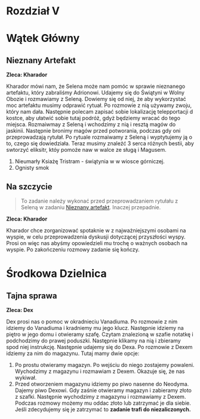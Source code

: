 # Rozdział V

# Wątek Główny

## Nieznany Artefakt

__Zleca: Kharador__

Kharador mówi nam, że Selena może nam pomóc w sprawie nieznanego artefaktu, który zabraliśmy Adrionowi. Udajemy się do Świątyni w Wolny Obozie i rozmawiamy z Seleną. Dowiemy się od niej, że aby wykorzystać moc artefaktu musimy odprawić rytuał. Po rozmowie z nią używamy zwoju, który nam dała. Następnie polecam zapisać sobie lokalizację telepportacji d kostce, aby ułatwić sobie tutaj podróż, gdyż będziemy wracać do tego miejsca. Rozmaiwmay z Seleną i wchodzimy z nią i resztą magów do jaskinii. Następnie bronimy magów przed potworania, podczas gdy oni przeprowadzają rytułał. Po rytuale rozmaiwamy z Seleną i wyptytujemy ją o to, czego się dowiedziała. Teraz musimy znaleźć 3 serca różnych bestii, aby swtorzyć eliksitr, któy pomoże naw w walce ze sługą i Magusem.

1. Nieumarły Ksiażę  Tristram - świątynia w w wiosce górniczej.
2. Ognisty smok

## Na szczycie

> To zadanie należy wykonać przed przeprowadzaniem rytułału z Seleną w zadaniu [Nieznany artefakt](#nieznany-artefakt). Inaczej przepadnie.

__Zleca: Kharador__

Kharador chce zorganizować spotaknie w z najważniejszymi osobami na wyspie, w celu przeprowadzenia dyskusji dotyczącej przyszłości wyspy. Prosi on więc nas abyśmy opowiedzieli mu trochę o ważnych osobach na wyspie. Po zakończeniu rozmowy zadanie się kończy.

# Środkowa Dzielnica

## Tajna sprawa

__Zleca: Dex__

Dex prosi nas o pomoc w okradnieciu Vanadiuma. Po rozmowie z nim idziemy do Vanadiuma i kradniemy mu jego klucz. Następnie idziemy na piętro w jego domu i otwieramy szafę. Czytam znalezioną w szafie notatkę i podchodzimy do prawej poduszki. Następnie klikamy na nią i zbieramy spod niej instrukcję. Następnie udajemy się do Dexa. Po rozmowie z Dexem idziemy za nim do magazynu. Tutaj mamy dwie opcje:

1. Po prostu otwieramy magazyn. Po wejściu do niego zostajemy powaleni. Wychodzimy z magazynu i rozmawiam z Dexem. Okazuje się, że nas wykiwał.
2. Przed otworzeniem magazynu idziemy po piwo nasenne do Neodyma. Dajemy piwo Dexowi. Gdy zaśnie otwieramy magazyn i zabieramy złoto z szafki. Następnie wychodzimy z magazynu i rozmawiamy z Dexem. Podczas rozmowy możemy mu oddac złoto lub zatrzymać je dla siebie. Jeśli zdecydujemy się je zatrzymać to __zadanie trafi do niezaliczonych.__
